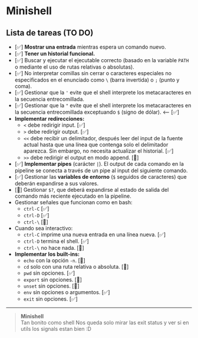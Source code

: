# Minishell

## Lista de tareas (TO DO)

- [✅] **Mostrar una entrada** mientras espera un comando nuevo.
- [✅] **Tener un historial funcional.**
- [✅] Buscar y ejecutar el ejecutable correcto (basado en la variable `PATH` o mediante el uso de rutas relativas o absolutas).
- [✅] No interpretar comillas sin cerrar o caracteres especiales no especificados en el enunciado como `\` (barra invertida) o `;` (punto y coma).
- [✅] Gestionar que la `'` evite que el shell interprete los metacaracteres en la secuencia entrecomillada.
- [✅] Gestionar que la `"` evite que el shell interprete los metacaracteres en la secuencia entrecomillada exceptuando `$` (signo de dólar). <-- [✅]
- **Implementar redirecciones:**
  - `<` debe redirigir input. [✅]
  - `>` debe redirigir output. [✅]
  - `<<` debe recibir un delimitador, después leer del input de la fuente actual hasta que una línea que contenga solo el delimitador aparezca. Sin embargo, no necesita actualizar el historial. [✅]
  - `>>` debe redirigir el output en modo append. [🔁]
- [✅] **Implementar pipes** (carácter `|`). El output de cada comando en la pipeline se conecta a través de un pipe al input del siguiente comando.
- [✅] Gestionar las **variables de entorno** (`$` seguidos de caracteres) que deberán expandirse a sus valores.
- [🔁] Gestionar `$?`, que deberá expandirse al estado de salida del comando más reciente ejecutado en la pipeline.
- Gestionar señales que funcionan como en bash:
  - `ctrl-C` [✅]
  - `ctrl-D` [✅]
  - `ctrl-\` [🔁]
- Cuando sea interactivo:
  - `ctrl-C` imprime una nueva entrada en una línea nueva. [✅]
  - `ctrl-D` termina el shell. [✅]
  - `ctrl-\` no hace nada. [🔁]
- **Implementar los built-ins:**
  - `echo` con la opción `-n`. [🔁]
  - `cd` solo con una ruta relativa o absoluta. [🔁]
  - `pwd` sin opciones. [✅]
  - `export` sin opciones. [🔁]
  - `unset` sin opciones. [🔁]
  - `env` sin opciones o argumentos. [✅]
  - `exit` sin opciones. [✅]

---

> **Minishell**  
> Tan bonito como shell
> Nos queda solo mirar las exit status y ver si en utils los signals estan bien :D
